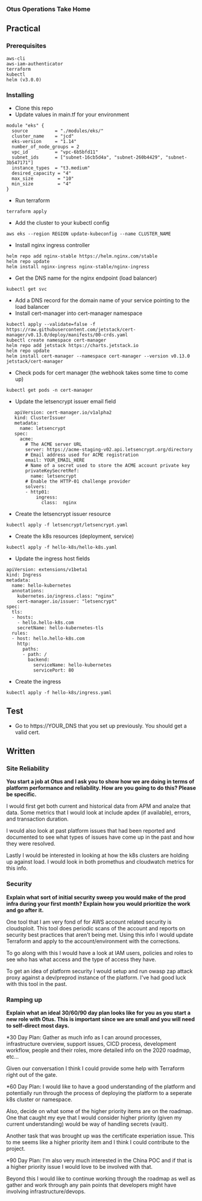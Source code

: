 ### Otus Operations Take Home

## Practical

### Prerequisites

```
aws-cli
aws-iam-authenticator
terraform
kubectl
helm (v3.0.0)
```

### Installing

- Clone this repo
- Update values in main.tf for your environment
```
module "eks" {
  source          = "./modules/eks/"
  cluster_name    = "jcd"
  eks-version     = "1.14"
  number_of_node_groups = 2
  vpc_id          = "vpc-6b5bfd11"
  subnet_ids      = ["subnet-16cb5d4a", "subnet-260b4429", "subnet-3b547171"]
  instance_types  = "t3.medium"
  desired_capacity = "4"
  max_size         = "10"
  min_size         = "4"
}
```
- Run terraform 
```
terraform apply
```
- Add the cluster to your kubectl config 
```
aws eks --region REGION update-kubeconfig --name CLUSTER_NAME
```
- Install nginx ingress controller
```
helm repo add nginx-stable https://helm.nginx.com/stable
helm repo update
helm install nginx-ingress nginx-stable/nginx-ingress
```
- Get the DNS name for the nginx endpoint (load balancer)
```
kubectl get svc
```
- Add a DNS record for the domain name of your service pointing to the load balancer
- Install cert-manager into cert-manager namespace
```
kubectl apply --validate=false -f https://raw.githubusercontent.com/jetstack/cert-manager/v0.13.0/deploy/manifests/00-crds.yaml
kubectl create namespace cert-manager
helm repo add jetstack https://charts.jetstack.io
helm repo update
helm install cert-manager --namespace cert-manager --version v0.13.0 jetstack/cert-manager
```
- Check pods for cert manager (the webhook takes some time to come up)
```
kubectl get pods -n cert-manager
```
- Update the letsencrypt issuer email field
```
   apiVersion: cert-manager.io/v1alpha2
   kind: ClusterIssuer
   metadata:
     name: letsencrypt
   spec:
     acme:
       # The ACME server URL
       server: https://acme-staging-v02.api.letsencrypt.org/directory
       # Email address used for ACME registration
       email: YOUR_EMAIL_HERE
       # Name of a secret used to store the ACME account private key
       privateKeySecretRef:
         name: letsencrypt
       # Enable the HTTP-01 challenge provider
       solvers:
       - http01:
           ingress:
             class:  nginx
```
- Create the letsencrypt issuer resource
```
kubectl apply -f letsencrypt/letsencrypt.yaml
```
- Create the k8s resources (deployment, service) 
```
kubectl apply -f hello-k8s/hello-k8s.yaml
```
- Update the ingress host fields
```
apiVersion: extensions/v1beta1
kind: Ingress
metadata:
  name: hello-kubernetes
  annotations:
    kubernetes.io/ingress.class: "nginx"    
    cert-manager.io/issuer: "letsencrypt"
spec:
  tls:
  - hosts:
    - hello.hello-k8s.com
    secretName: hello-kubernetes-tls
  rules:
  - host: hello.hello-k8s.com
    http:
      paths:
      - path: /
        backend:
          serviceName: hello-kubernetes
          servicePort: 80
```
- Create the ingress
```
kubectl apply -f hello-k8s/ingress.yaml
```

## Test

- Go to https://YOUR_DNS that you set up previously. You should get a valid cert.

## Written

### Site Reliability
**You start a job at Otus and I ask you to show how we are doing in terms of platform
performance and reliability. How are you going to do this? Please be specific.**

I would first get both current and historical data from APM and analze that data. Some metrics that I would look at include apdex (if available), errors, and transaction duration. 

I would also look at past platform issues that had been reported and documented to see what types of issues have come up in the past and how they were resolved. 

Lastly I would be interested in looking at how the k8s clusters are holding up against load. I would look in both promethus and cloudwatch metrics for this info.


### Security
**Explain what sort of initial security sweep you would make of the prod infra during your
first month? Explain how you would prioritize the work and go after it.**

One tool that I am very fond of for AWS account related security is cloudsploit. This tool does periodic scans of the account and reports on security best practices that aren't being met. Using this info I would update Terraform and apply to the account/environment with the corrections.

To go along with this I would have a look at IAM users, policies and roles to see who has what access and the type of access they have.

To get an idea of platform security I would setup and run owasp zap attack proxy against a dev/preprod instance of the platform. I've had good luck with this tool in the past.



### Ramping up
**Explain what an ideal 30/60/90 day plan looks like for you as you start a new role with
Otus. This is important since we are small and you will need to self-direct most days.**

*30 Day Plan:
Gather as much info as I can around processes, infrastructure overview, support issues, CICD process, development workflow, people and their roles, more detailed info on the 2020 roadmap, etc... 

Given our conversation I think I could provide some help with Terraform right out of the gate.

*60 Day Plan:
I would like to have a good understanding of the platform and potentially run through the process of deploying the platform to a seperate k8s cluster or namespace.

Also, decide on what some of the higher priority items are on the roadmap. One that caught my eye that I would consider higher priority (given my current understanding) would be way of handling secrets (vault). 

Another task that was brought up was the certificate experiation issue. This to me seems like a higher priority item and I think I could contribute to the project.

*90 Day Plan:
I'm also very much interested in the China POC and if that is a higher priority issue I would love to be involved with that.

Beyond this I would like to continue working through the roadmap as well as gather and work through any pain points that developers might have involving infrastructure/devops.


